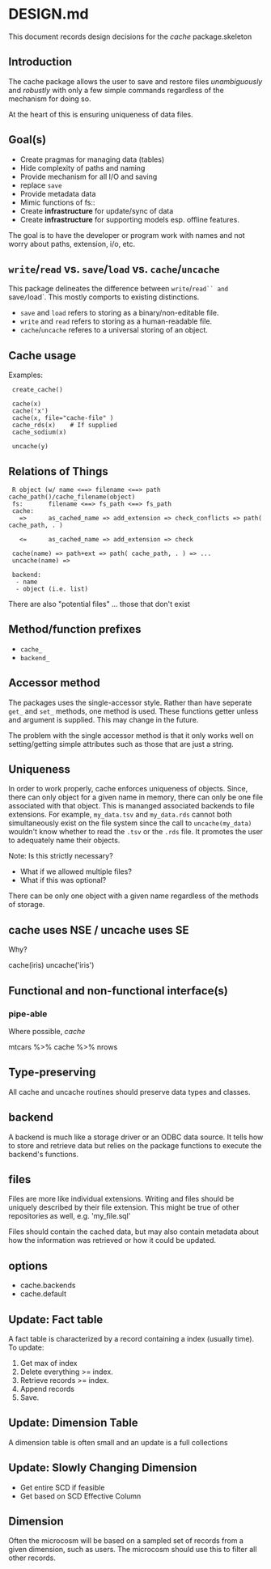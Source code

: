 # DESIGN.md

This document records design decisions for the *cache* package.skeleton

## Introduction 

The cache package allows the user to save and restore files *unambiguously* and 
*robustly* with only a few simple commands regardless of the mechanism for 
doing so. 

At the heart of this is ensuring uniqueness of data files. 

## Goal(s)

 - Create pragmas for managing data (tables)
 - Hide complexity of paths and naming
 - Provide mechanism for all I/O and saving
 - replace `save`
 - Provide metadata data
 - Mimic functions of fs::
 - Create **infrastructure** for update/sync of data
 - Create **infrastructure** for supporting models esp. offline features.

The goal is to have the developer or program work with names and not worry about
paths, extension, i/o, etc.   


## `write`/`read` vs. `save`/`load` vs. `cache`/`uncache`

This package delineates the difference between `write`/`read`` and
`save`/`load`. This mostly comports to existing distinctions.

 - `save` and `load` refers to storing as a binary/non-editable file.
 - `write` and `read` refers to storing as a human-readable file.
 - `cache`/`uncache` referes to a universal storing of an object.


## Cache usage

Examples:

     create_cache() 
     
     cache(x)
     cache('x')
     cache(x, file="cache-file" )
     cache_rds(x)    # If supplied
     cache_sodium(x)

     uncache(y)


## Relations of Things

     R object (w/ name <==> filename <==> path cache_path()/cache_filename(object)
     fs:       filename <==> fs_path <==> fs_path 
     cache:
       =>      as_cached_name => add_extension => check_conflicts => path( cache_path, . ) 
               
       <=      as_cached_name => add_extension => check       
      
     cache(name) => path+ext => path( cache_path, . ) => ...
     uncache(name) => 

     backend: 
      - name
      - object (i.e. list)

  There are also "potential files" ... those that don't exist


## Method/function prefixes

 - `cache_`
 - `backend_`


## Accessor method

The packages uses the single-accessor style. Rather than have seperate `get_` 
and `set_` methods, one method is used. These functions getter unless and 
argument is supplied. This may change in the future.

The problem with the single accessor method is that it only works well on 
setting/getting simple attributes such as those that are just a string. 

## Uniqueness

In order to work properly, cache enforces uniqueness of objects. Since, there 
can only object for a given name in memory, there can only be one file 
associated with that object. This is mananged associated backends to file 
extensions. For example, `my_data.tsv` and `my_data.rds` cannot both 
simultaneously exist on the file system since the call to `uncache(my_data)` 
wouldn't know whether to read the `.tsv` or the `.rds` file. It promotes the 
user to adequately name their objects.

Note: Is this strictly necessary? 
 - What if we allowed multiple files?
 - What if this was optional?

There can be only one object with a given name regardless of the methods
of storage.  


## cache uses NSE / uncache uses SE

Why? 

  cache(iris)
  uncache('iris')


## Functional and non-functional interface(s)




### pipe-able

Where possible, *cache* 

  mtcars %>% cache %>% nrows



## Type-preserving

All cache and uncache routines should preserve data types and classes. 


## backend

A backend is much like a storage driver or an ODBC data source. It tells how to 
store and retrieve data but relies on the package functions to execute 
the backend's functions.


## files

Files are more like individual extensions.  Writing and files should be uniquely described by their file extension. This
might be true of other repositories as well, e.g. 'my_file.sql'

Files should contain the cached data, but may also contain metadata about how 
the information was retrieved or how it could be updated. 



## options

 - cache.backends
 - cache.default
 

## Update: Fact table 

A fact table is characterized by a record containing a index (usually time). To
update:

 1. Get max of index
 2. Delete everything >= index.
 3. Retrieve records >= index.
 4. Append records
 5. Save.
 
## Update: Dimension Table

A dimension table is often small and an update is a full collections

## Update: Slowly Changing Dimension
 
 - Get entire SCD if feasible
 - Get based on SCD Effective Column
 
## Dimension

Often the microcosm will be based on a sampled set of records from a given 
dimension, such as users. The microcosm should use this to filter all other
records.

